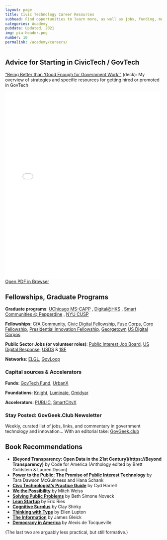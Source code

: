 ```yaml
---
layout: page
title: Civic Technology Career Resources
subhead: Find opportunities to learn more, as well as jobs, funding, mentorship, and much, much more
categories: Academy
pubdate: Updated, 2021
img: pia-header.png
number: 10
permalink: /academy/careers/
---
```


## Advice for Starting in CivicTech / GovTech
[“Being Better than ‘Good Enough for Government Work’”](https://www.linkedin.com/posts/abhinemani_getting-a-government-job-in-2021-advice-activity-6758102322355740672-Jrbu)  (deck): My overview of strategies and specific resources for getting hired or promoted in GovTech

<div class="container-iframe">
<iframe id="pdf-js-viewer" src="{{site.url}}/decks/web/viewer.html?file={{site.url}}/decks/2021GovGeekJobs.pdf" title="webviewer" frameborder="0" width="500" height="600" class="responsive-iframe"></iframe>
</div>
<a href="{{site.url}}/decks/web/viewer.html?file={{site.url}}/decks/2021GovGeekJobs.pdf">Open PDF in Browser</a>

## Fellowships, Graduate Programs

**Graduate programs**:  [UChicago MS-CAPP](https://capp.uchicago.edu/) ,  [Digital@HKS](https://projects.iq.harvard.edu/digitalhks/home) ,  [Smart Communities @ Pepperdine](https://publicpolicy.pepperdine.edu/davenport-institute/training/professional-certificate-in-leading-smart-communities.htm) ,  [NYU CUSP](https://cusp.nyu.edu/) 

**Fellowships**:  [CfA Community](https://www.codeforamerica.org/programs/fellowship),  [Civic Digital Fellowship](https://www.codingitforward.com/civic-digital-fellowship),  [Fuse Corps](https://www.fusecorps.org/),  [Coro Fellowship](http://www.corofellowship.org/),  [Presidential Innovation Fellowship](https://presidentialinnovationfellows.gov/),  [Georgetown](https://beeckcenter.georgetown.edu/gu-impacts-fellowship/)  [US Digital Corpos](https://digitalcorps.gsa.gov/)

**Public Sector Jobs (or volunteer roles)**: [Public Interest Job Board](https://jobs.codeforamerica.org/), [US Digital Response](https://www.usdigitalresponse.org/), [USDS](https://usds.gov/)  &  [18F](https://18f.gsa.gov/)

**Networks**:  [ELGL](https://elgl.org/),  [GovLoop](https://www.govloop.com/)

### Capital sources & Accelerators

**Funds**: [GovTech Fund](http://govtechfund.com/),  [UrbanX](https://www.urban-x.com/) 

**Foundations**: [Knight](https://knightfoundation.org/), [Luminate](https://luminategroup.com/),  [Omidyar](https://omidyar.com/)

**Accelerators**: [PUBLIC](https://www.public.io/), [SmartCityX](https://en.smartcity-x.com/)

### Stay Posted: GovGeek.Club Newsletter

Weekly, curated list of jobs, links, and commentary in government technology and innovation... With an editorial take: [GovGeek.club](https://govgeek.club)


## Book Recommendations

- **[Beyond Transparency: Open Data in the 21st Century](https://Beyond Transparency)** by Code for America (Anthology edited by Brett Goldstein & Lauren Dyson)
- **[Power to the Public: The Promise of Public Interest Technology](https://press.princeton.edu/books/ebook/9780691216638/power-to-the-public)** by Tara Dawson McGuinness and Hana Schank
- **[Civc Technologist’s Practice Guide](https://cydharrell.com/book/)** by Cyd Harrell
- **[We the Possibility](https://www.wethepossibility.com/)** by Mitch Weiss
- **[Solving Public Problems](https://solvingpublicproblems.org/)** by Beth Simone Noveck
- **[Lean Startup](https://www.amazon.com/Lean-Startup-Entrepreneurs-Continuous-Innovation-ebook/dp/B004J4XGN6/ref=sr_1_3?ie=UTF8&qid=1541132378&sr=8-3&keywords=lean+startup)** by Eric Ries
- **[Cognitive Surplus](https://en.m.wikipedia.org/wiki/Cognitive_Surplus)** by Clay Shirky
- **[Thinking with Type](http://thinkingwithtype.com/)** by Ellen Lupton
- **[The Information](https://en.m.wikipedia.org/wiki/The_Information:_A_History,_a_Theory,_a_Flood)** by James Gleick
- **[Democracy in America](https://en.wikipedia.org/wiki/Democracy_in_America)** by Alexis de Tocqueville

(The last two are arguably less practical, but still formative.)